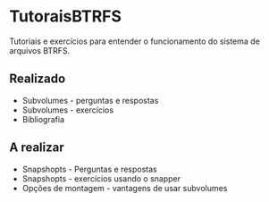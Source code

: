 # TutoraisBTRFS
Tutoriais e exercícios para entender o funcionamento do sistema de arquivos BTRFS.

## Realizado
* Subvolumes - perguntas e respostas
* Subvolumes - exercícios
* Bibliografia
## A realizar
* Snapshopts - Perguntas e respostas
* Snapshopts - exercícios usando o snapper
* Opções de montagem - vantagens de usar subvolumes

